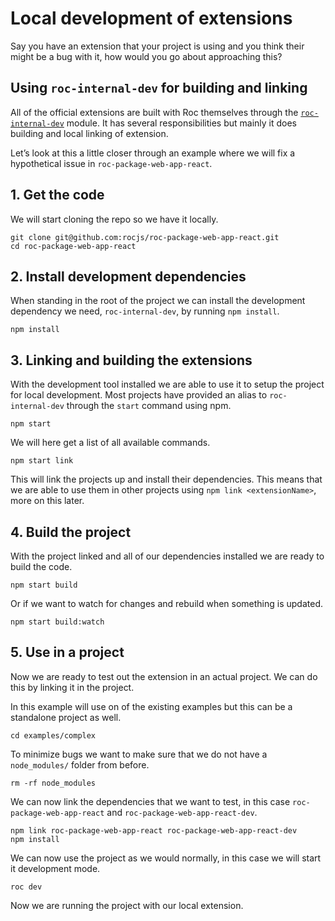 # Local development of extensions
Say you have an extension that your project is using and you think their might be a bug with it, how would you go about approaching this?

## Using `roc-internal-dev` for building and linking
All of the official extensions are built with Roc themselves through the [`roc-internal-dev`](https://github.com/rocjs/roc-internal-dev) module. It has several responsibilities but mainly it does building and local linking of extension.

Let’s look at this a little closer through an example where we will fix a hypothetical issue in `roc-package-web-app-react`.

## 1. Get the code

We will start cloning the repo so we have it locally.

```
git clone git@github.com:rocjs/roc-package-web-app-react.git
cd roc-package-web-app-react
```

## 2. Install development dependencies

When standing in the root of the project we can install the development dependency we need, `roc-internal-dev`, by running `npm install`.

```
npm install
```

## 3. Linking and building the extensions

With the development tool installed we are able to use it to setup the project for local development. Most projects have provided an alias to `roc-internal-dev` through the `start` command using npm.

```
npm start
```
We will here get a list of all available commands.

```
npm start link
```
This will link the projects up and install their dependencies. This means that we are able to use them in other projects using `npm link <extensionName>`, more on this later.

## 4. Build the project

With the project linked and all of our dependencies installed we are ready to build the code.

```
npm start build
```

Or if we want to watch for changes and rebuild when something is updated.

```
npm start build:watch
```

## 5. Use in a project

Now we are ready to test out the extension in an actual project. We can do this by linking it in the project.

In this example will use on of the existing examples but this can be a standalone project as well.

```
cd examples/complex
```

To minimize bugs we want to make sure that we do not have a `node_modules/` folder from before.

```
rm -rf node_modules
```

We can now link the dependencies that we want to test, in this case `roc-package-web-app-react` and `roc-package-web-app-react-dev`.

```
npm link roc-package-web-app-react roc-package-web-app-react-dev
npm install
```

We can now use the project as we would normally, in this case we will start it development mode.

```
roc dev
```

Now we are running the project with our local extension.
